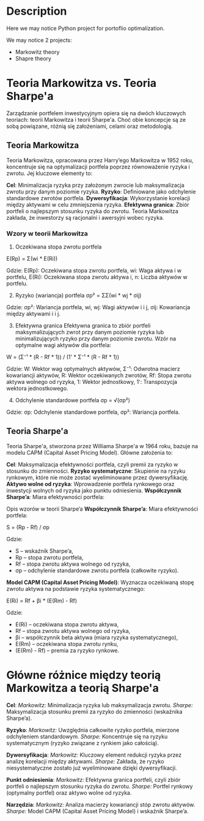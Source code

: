 # Description
Here we may notice Python project for portoflio optimalization.

We may notice 2 projects:
- Markowitz theory
- Shapre theory

# Teoria Markowitza vs. Teoria Sharpe'a
Zarządzanie portfelem inwestycyjnym opiera się na dwóch kluczowych teoriach: teorii Markowitza i teorii Sharpe'a. Choć obie koncepcje są ze sobą powiązane, różnią się założeniami, celami oraz metodologią.

## Teoria Markowitza
Teoria Markowitza, opracowana przez Harry’ego Markowitza w 1952 roku, koncentruje się na optymalizacji portfela poprzez równoważenie ryzyka i zwrotu. Jej kluczowe elementy to:

**Cel**: Minimalizacja ryzyka przy założonym zwrocie lub maksymalizacja zwrotu przy danym poziomie ryzyka.
**Ryzyko**: Definiowane jako odchylenie standardowe zwrotów portfela.
**Dywersyfikacja**: Wykorzystanie korelacji między aktywami w celu zmniejszenia ryzyka.
**Efektywna granica**: Zbiór portfeli o najlepszym stosunku ryzyka do zwrotu.
Teoria Markowitza zakłada, że inwestorzy są racjonalni i awersyjni wobec ryzyka.

### Wzory w teorii Markowitza
1. Oczekiwana stopa zwrotu portfela

E(Rp) = Σ(wi * E(Ri))

Gdzie:
E(Rp): Oczekiwana stopa zwrotu portfela,
wi: Waga aktywa i w portfelu,
E(Ri): Oczekiwana stopa zwrotu aktywa i,
n: Liczba aktywów w portfelu.

2. Ryzyko (wariancja) portfela
σp² = ΣΣ(wi * wj * σij)

Gdzie:
σp²: Wariancja portfela,
wi, wj: Wagi aktywów i i j,
σij: Kowariancja między aktywami i i j.

3. Efektywna granica
Efektywna granica to zbiór portfeli maksymalizujących zwrot przy danym poziomie ryzyka lub minimalizujących ryzyko przy danym poziomie zwrotu. Wzór na optymalne wagi aktywów dla portfela:

W = (Σ⁻¹ * (R - Rf * 1)) / (1' * Σ⁻¹ * (R - Rf * 1))

Gdzie:
W: Wektor wag optymalnych aktywów,
Σ⁻¹: Odwrotna macierz kowariancji aktywów,
R: Wektor oczekiwanych zwrotów,
Rf: Stopa zwrotu aktywa wolnego od ryzyka,
1: Wektor jednostkowy,
1': Transpozycja wektora jednostkowego.

4. Odchylenie standardowe portfela
σp = √(σp²)

Gdzie:
σp: Odchylenie standardowe portfela,
σp²: Wariancja portfela.

## Teoria Sharpe'a
Teoria Sharpe'a, stworzona przez Williama Sharpe'a w 1964 roku, bazuje na modelu CAPM (Capital Asset Pricing Model). Główne założenia to:

**Cel**: Maksymalizacja efektywności portfela, czyli premii za ryzyko w stosunku do zmienności.
**Ryzyko systematyczne**: Skupienie na ryzyku rynkowym, które nie może zostać wyeliminowane przez dywersyfikację.
**Aktywo wolne od ryzyka**: Wprowadzenie portfela rynkowego oraz inwestycji wolnych od ryzyka jako punktu odniesienia.
**Współczynnik Sharpe’a**: Miara efektywności portfela:


Opis wzorów w teorii Sharpe’a
**Współczynnik Sharpe’a**:
Miara efektywności portfela:

S = (Rp - Rf) / σp

Gdzie:
- S – wskaźnik Sharpe’a,
- Rp – stopa zwrotu portfela,
- Rf – stopa zwrotu aktywa wolnego od ryzyka,
- σp – odchylenie standardowe zwrotu portfela (całkowite ryzyko).

**Model CAPM (Capital Asset Pricing Model)**:
Wyznacza oczekiwaną stopę zwrotu aktywa na podstawie ryzyka systematycznego:

E(Ri) = Rf + βi * (E(Rm) - Rf)

Gdzie:
- E(Ri) – oczekiwana stopa zwrotu aktywa,
- Rf – stopa zwrotu aktywa wolnego od ryzyka,
- βi – współczynnik beta aktywa (miara ryzyka systematycznego),
- E(Rm) – oczekiwana stopa zwrotu rynku,
- (E(Rm) - Rf) – premia za ryzyko rynkowe.

# Główne różnice między teorią Markowitza a teorią Sharpe'a
**Cel**:
*Markowitz:* Minimalizacja ryzyka lub maksymalizacja zwrotu.
*Sharpe:* Maksymalizacja stosunku premii za ryzyko do zmienności (wskaźnika Sharpe’a).

**Ryzyko**:
*Markowitz:* Uwzględnia całkowite ryzyko portfela, mierzone odchyleniem standardowym.
*Sharpe:* Koncentruje się na ryzyku systematycznym (ryzyko związane z rynkiem jako całością).

**Dywersyfikacja**:
*Markowitz:* Kluczowy element redukcji ryzyka przez analizę korelacji między aktywami.
*Sharpe:* Zakłada, że ryzyko niesystematyczne zostało już wyeliminowane dzięki dywersyfikacji.

**Punkt odniesienia**:
*Markowitz:* Efektywna granica portfeli, czyli zbiór portfeli o najlepszym stosunku ryzyka do zwrotu.
*Sharpe:* Portfel rynkowy (optymalny portfel) oraz aktywo wolne od ryzyka.

**Narzędzia**:
*Markowitz:* Analiza macierzy kowariancji stóp zwrotu aktywów.
*Sharpe:* Model CAPM (Capital Asset Pricing Model) i wskaźnik Sharpe’a.